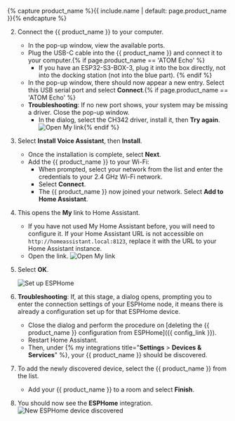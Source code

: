 {% capture product_name %}{{ include.name | default: page.product_name }}{% endcapture %}

2. Connect the {{ product_name }} to your computer.
   - In the pop-up window, view the available ports.
   - Plug the USB-C cable into the {{ product_name }} and connect it to your computer.{% if page.product_name == 'ATOM Echo' %}
     - If you have an ESP32-S3-BOX-3, plug it into the box directly, not into the docking station (not into the blue part). {% endif %}
   - In the pop-up window, there should now appear a new entry. Select this USB serial port and select **Connect**.{% if page.product_name == 'ATOM Echo' %}
   - **Troubleshooting**: If no new port shows, your system may be missing a driver. Close the pop-up window.
     - In the dialog, select the CH342 driver, install it, then **Try again**.
   ![Open My link](/images/assist/esp32-atom-flash-no-port.png){% endif %}
3. Select **Install Voice Assistant**, then **Install**.
     - Once the installation is complete, select **Next**.
     - Add the {{ product_name }} to your Wi-Fi:
       - When prompted, select your network from the list and enter the credentials to your 2.4&nbsp;GHz Wi-Fi network.
       - Select **Connect**.
       - The {{ product_name }} now joined your network. Select **Add to Home Assistant**.
4. This opens the **My** link to Home Assistant.
   - If you have not used My Home Assistant before, you will need to configure it. If your Home Assistant URL is not accessible on `http://homeassistant.local:8123`, replace it with the URL to your Home Assistant instance.
   - Open the link.
   ![Open My link](/images/assist/esp32-atom-flash-06.png)
5. Select **OK**. 
   
   ![Set up ESPHome](/images/assist/esp32-atom-flash-07.png)
6. **Troubleshooting**: If, at this stage, a dialog opens, prompting you to enter the connection settings of your ESPHome node, it means there is already a configuration set up for that ESPHome device.
   - Close the dialog and perform the procedure on [deleting the {{ product_name }} configuration from ESPHome]({{ config_link }}).
   - Restart Home Assistant.
   - Then, under {% my integrations title="**Settings** > **Devices & Services**" %}, your {{ product_name }} should be discovered.
7. To add the newly discovered device, select the {{ product_name }} from the list.
   - Add your {{ product_name }} to a room and select **Finish**.
8. You should now see the **ESPHome** integration.
   ![New ESPHome device discovered](/images/assist/m5stack-atom-echo-discovered-33.png)

